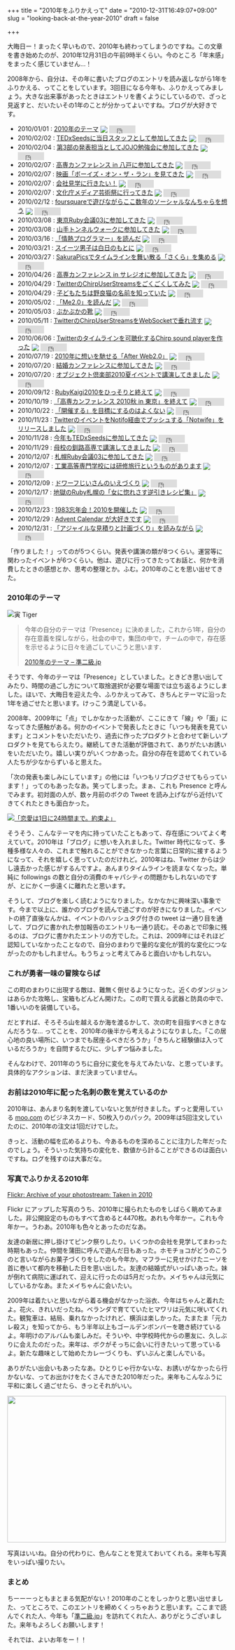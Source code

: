 +++
title = "2010年をふりかえって"
date = "2010-12-31T16:49:07+09:00"
slug = "looking-back-at-the-year-2010"
draft = false

+++

<p>大晦日ー！まったく早いもので、2010年も終わってしまうのですね。この文章を書き始めたのが、2010年12月31日の午前9時半くらい。今のところ「年末感」をまったく感じていません…！</p>
<p>2008年から、自分は、その年に書いたブログのエントリを読み返しながら1年をふりかえる、ってことをしています。3回目になる今年も、ふりかえってみましょう。大きな出来事があったときはエントリを書くようにしているので、ざっと見返すと、だいたいその1年のことが分かってよいですね。ブログが大好きです。</p>
<ul>
<li>2010/01/01 : <a href="http://june29.jp/2010/01/01/theme-of-the-2010/" title="2010年のテーマ">2010年のテーマ</a> <img src="http://b.hatena.ne.jp/entry/image/http://june29.jp/2010/01/01/theme-of-the-2010/" style="display: inline; border: none; vertical-align: middle;" /> <iframe scrolling="no" height="18" width="60" frameborder="0" style="vertical-align: middle;" src="http://widgets.backtype.com/tweetcount?size=small&#038;url=http://june29.jp/2010/01/01/theme-of-the-2010/"></iframe></li>
<li>2010/02/02 : <a href="http://june29.jp/2010/02/02/tedxseeds/" title="TEDxSeedsに当日スタッフとして参加してきた">TEDxSeedsに当日スタッフとして参加してきた</a> <img src="http://b.hatena.ne.jp/entry/image/http://june29.jp/2010/02/02/tedxseeds/" style="display: inline; border: none; vertical-align: middle;" /> <iframe scrolling="no" height="18" width="60" frameborder="0" style="vertical-align: middle;" src="http://widgets.backtype.com/tweetcount?size=small&#038;url=http://june29.jp/2010/02/02/tedxseeds/"></iframe></li>
<li>2010/02/04 : <a href="http://june29.jp/2010/02/04/jojos-bizarre-workshop/" title="第3部の発表担当としてJOJO勉強会に参加してきた">第3部の発表担当としてJOJO勉強会に参加してきた</a> <img src="http://b.hatena.ne.jp/entry/image/http://june29.jp/2010/02/04/jojos-bizarre-workshop/" style="display: inline; border: none; vertical-align: middle;" /> <iframe scrolling="no" height="18" width="60" frameborder="0" style="vertical-align: middle;" src="http://widgets.backtype.com/tweetcount?size=small&#038;url=http://june29.jp/2010/02/04/jojos-bizarre-workshop/"></iframe></li>
<li>2010/02/07 : <a href="http://june29.jp/2010/02/07/kosenconf-012hachinohe/" title="高専カンファレンス in 八戸に参加してきた">高専カンファレンス in 八戸に参加してきた</a> <img src="http://b.hatena.ne.jp/entry/image/http://june29.jp/2010/02/07/kosenconf-012hachinohe/" style="display: inline; border: none; vertical-align: middle;" /> <iframe scrolling="no" height="18" width="60" frameborder="0" style="vertical-align: middle;" src="http://widgets.backtype.com/tweetcount?size=small&#038;url=http://june29.jp/2010/02/07/kosenconf-012hachinohe/"></iframe></li>
<li>2010/02/07 : <a href="http://june29.jp/2010/02/07/boys-on-the-run/" title="映画「ボーイズ・オン・ザ・ラン」を見てきた">映画「ボーイズ・オン・ザ・ラン」を見てきた</a> <img src="http://b.hatena.ne.jp/entry/image/http://june29.jp/2010/02/07/boys-on-the-run/" style="display: inline; border: none; vertical-align: middle;" /> <iframe scrolling="no" height="18" width="60" frameborder="0" style="vertical-align: middle;" src="http://widgets.backtype.com/tweetcount?size=small&#038;url=http://june29.jp/2010/02/07/boys-on-the-run/"></iframe></li>
<li>2010/02/07 : <a href="http://june29.jp/2010/02/07/i-wanna-broaden-my-horizon/" title="会社見学に行きたい！">会社見学に行きたい！</a> <img src="http://b.hatena.ne.jp/entry/image/http://june29.jp/2010/02/07/i-wanna-broaden-my-horizon/" style="display: inline; border: none; vertical-align: middle;" /> <iframe scrolling="no" height="18" width="60" frameborder="0" style="vertical-align: middle;" src="http://widgets.backtype.com/tweetcount?size=small&#038;url=http://june29.jp/2010/02/07/i-wanna-broaden-my-horizon/"></iframe></li>
<li>2010/02/07 : <a href="http://june29.jp/2010/02/07/japan-media-arts-festival-13th/" title="文化庁メディア芸術祭に行ってきた">文化庁メディア芸術祭に行ってきた</a> <img src="http://b.hatena.ne.jp/entry/image/http://june29.jp/2010/02/07/japan-media-arts-festival-13th/" style="display: inline; border: none; vertical-align: middle;" /> <iframe scrolling="no" height="18" width="60" frameborder="0" style="vertical-align: middle;" src="http://widgets.backtype.com/tweetcount?size=small&#038;url=http://june29.jp/2010/02/07/japan-media-arts-festival-13th/"></iframe></li>
<li>2010/02/12 : <a href="http://june29.jp/2010/02/12/foursquare-lets-my-heart-go-out-to-recent-social-something/" title="foursquareで遊びながらここ数年のソーシャルなんちゃらを想う">foursquareで遊びながらここ数年のソーシャルなんちゃらを想う</a> <img src="http://b.hatena.ne.jp/entry/image/http://june29.jp/2010/02/12/foursquare-lets-my-heart-go-out-to-recent-social-something/" style="display: inline; border: none; vertical-align: middle;" /> <iframe scrolling="no" height="18" width="60" frameborder="0" style="vertical-align: middle;" src="http://widgets.backtype.com/tweetcount?size=small&#038;url=http://june29.jp/2010/02/12/foursquare-lets-my-heart-go-out-to-recent-social-something/"></iframe></li>
<li>2010/03/08 : <a href="http://june29.jp/2010/03/08/tokyorubykaigi03/" title="東京Ruby会議03に参加してきた">東京Ruby会議03に参加してきた</a> <img src="http://b.hatena.ne.jp/entry/image/http://june29.jp/2010/03/08/tokyorubykaigi03/" style="display: inline; border: none; vertical-align: middle;" /> <iframe scrolling="no" height="18" width="60" frameborder="0" style="vertical-align: middle;" src="http://widgets.backtype.com/tweetcount?size=small&#038;url=http://june29.jp/2010/03/08/tokyorubykaigi03/"></iframe></li>
<li>2010/03/08 : <a href="http://june29.jp/2010/03/08/yamate-tunnel-walk/" title="山手トンネルウォークに参加してきた">山手トンネルウォークに参加してきた</a> <img src="http://b.hatena.ne.jp/entry/image/http://june29.jp/2010/03/08/yamate-tunnel-walk/" style="display: inline; border: none; vertical-align: middle;" /> <iframe scrolling="no" height="18" width="60" frameborder="0" style="vertical-align: middle;" src="http://widgets.backtype.com/tweetcount?size=small&#038;url=http://june29.jp/2010/03/08/yamate-tunnel-walk/"></iframe></li>
<li>2010/03/16 : <a href="http://june29.jp/2010/03/16/the-passionate-programmer/" title="「情熱プログラマー」を読んだ">「情熱プログラマー」を読んだ</a> <img src="http://b.hatena.ne.jp/entry/image/http://june29.jp/2010/03/16/the-passionate-programmer/" style="display: inline; border: none; vertical-align: middle;" /> <iframe scrolling="no" height="18" width="60" frameborder="0" style="vertical-align: middle;" src="http://widgets.backtype.com/tweetcount?size=small&#038;url=http://june29.jp/2010/03/16/the-passionate-programmer/"></iframe></li>
<li>2010/03/21 : <a href="http://june29.jp/2010/03/21/sweets-boys-be-brought-to-light/" title="スイーツ男子は白日のもとに">スイーツ男子は白日のもとに</a> <img src="http://b.hatena.ne.jp/entry/image/http://june29.jp/2010/03/21/sweets-boys-be-brought-to-light/" style="display: inline; border: none; vertical-align: middle;" /> <iframe scrolling="no" height="18" width="60" frameborder="0" style="vertical-align: middle;" src="http://widgets.backtype.com/tweetcount?size=small&#038;url=http://june29.jp/2010/03/21/sweets-boys-be-brought-to-light/"></iframe></li>
<li>2010/03/27 : <a href="http://june29.jp/2010/03/27/sakurapics/" title="SakuraPicsでタイムラインを舞い散る「さくら」を集める">SakuraPicsでタイムラインを舞い散る「さくら」を集める</a> <img src="http://b.hatena.ne.jp/entry/image/http://june29.jp/2010/03/27/sakurapics/" style="display: inline; border: none; vertical-align: middle;" /> <iframe scrolling="no" height="18" width="60" frameborder="0" style="vertical-align: middle;" src="http://widgets.backtype.com/tweetcount?size=small&#038;url=http://june29.jp/2010/03/27/sakurapics/"></iframe></li>
<li>2010/04/26 : <a href="http://june29.jp/2010/04/26/kosenconf-013salesio/" title="高専カンファレンス in サレジオに参加してきた">高専カンファレンス in サレジオに参加してきた</a> <img src="http://b.hatena.ne.jp/entry/image/http://june29.jp/2010/04/26/kosenconf-013salesio/" style="display: inline; border: none; vertical-align: middle;" /> <iframe scrolling="no" height="18" width="60" frameborder="0" style="vertical-align: middle;" src="http://widgets.backtype.com/tweetcount?size=small&#038;url=http://june29.jp/2010/04/26/kosenconf-013salesio/"></iframe></li>
<li>2010/04/29 : <a href="http://june29.jp/2010/04/29/twitter-chirp-user-streams/" title="TwitterのChirpUserStreamsをごくごくしてみた">TwitterのChirpUserStreamsをごくごくしてみた</a> <img src="http://b.hatena.ne.jp/entry/image/http://june29.jp/2010/04/29/twitter-chirp-user-streams/" style="display: inline; border: none; vertical-align: middle;" /> <iframe scrolling="no" height="18" width="60" frameborder="0" style="vertical-align: middle;" src="http://widgets.backtype.com/tweetcount?size=small&#038;url=http://june29.jp/2010/04/29/twitter-chirp-user-streams/"></iframe></li>
<li>2010/04/29 : <a href="http://june29.jp/2010/04/29/my-life-with-a-strong-attachment-for-my-town/" title="子どもたちは野良猫の名前を知っていた">子どもたちは野良猫の名前を知っていた</a> <img src="http://b.hatena.ne.jp/entry/image/http://june29.jp/2010/04/29/my-life-with-a-strong-attachment-for-my-town/" style="display: inline; border: none; vertical-align: middle;" /> <iframe scrolling="no" height="18" width="60" frameborder="0" style="vertical-align: middle;" src="http://widgets.backtype.com/tweetcount?size=small&#038;url=http://june29.jp/2010/04/29/my-life-with-a-strong-attachment-for-my-town/"></iframe></li>
<li>2010/05/02 : <a href="http://june29.jp/2010/05/02/me20-book/" title="「Me2.0」を読んだ">「Me2.0」を読んだ</a> <img src="http://b.hatena.ne.jp/entry/image/http://june29.jp/2010/05/02/me20-book/" style="display: inline; border: none; vertical-align: middle;" /> <iframe scrolling="no" height="18" width="60" frameborder="0" style="vertical-align: middle;" src="http://widgets.backtype.com/tweetcount?size=small&#038;url=http://june29.jp/2010/05/02/me20-book/"></iframe></li>
<li>2010/05/03 : <a href="http://june29.jp/2010/05/03/cant-take-my-eyes-off-your-life/" title="ぶかぶかの靴">ぶかぶかの靴</a> <img src="http://b.hatena.ne.jp/entry/image/http://june29.jp/2010/05/03/cant-take-my-eyes-off-your-life/" style="display: inline; border: none; vertical-align: middle;" /> <iframe scrolling="no" height="18" width="60" frameborder="0" style="vertical-align: middle;" src="http://widgets.backtype.com/tweetcount?size=small&#038;url=http://june29.jp/2010/05/03/cant-take-my-eyes-off-your-life/"></iframe></li>
<li>2010/05/11 : <a href="http://june29.jp/2010/05/11/twitter-chirpuserstreams-websocket/" title="TwitterのChirpUserStreamsをWebSocketで垂れ流す">TwitterのChirpUserStreamsをWebSocketで垂れ流す</a> <img src="http://b.hatena.ne.jp/entry/image/http://june29.jp/2010/05/11/twitter-chirpuserstreams-websocket/" style="display: inline; border: none; vertical-align: middle;" /> <iframe scrolling="no" height="18" width="60" frameborder="0" style="vertical-align: middle;" src="http://widgets.backtype.com/tweetcount?size=small&#038;url=http://june29.jp/2010/05/11/twitter-chirpuserstreams-websocket/"></iframe></li>
<li>2010/06/06 : <a href="http://june29.jp/2010/06/06/twitter-chirp-sound-player/" title="Twitterのタイムラインを可聴化するChirp sound playerを作った">Twitterのタイムラインを可聴化するChirp sound playerを作った</a> <img src="http://b.hatena.ne.jp/entry/image/http://june29.jp/2010/06/06/twitter-chirp-sound-player/" style="display: inline; border: none; vertical-align: middle;" /> <iframe scrolling="no" height="18" width="60" frameborder="0" style="vertical-align: middle;" src="http://widgets.backtype.com/tweetcount?size=small&#038;url=http://june29.jp/2010/06/06/twitter-chirp-sound-player/"></iframe></li>
<li>2010/07/19 : <a href="http://june29.jp/2010/07/19/after-web20/" title="2010年に想いを馳せる「After Web2.0」">2010年に想いを馳せる「After Web2.0」</a> <img src="http://b.hatena.ne.jp/entry/image/http://june29.jp/2010/07/19/after-web20/" style="display: inline; border: none; vertical-align: middle;" /> <iframe scrolling="no" height="18" width="60" frameborder="0" style="vertical-align: middle;" src="http://widgets.backtype.com/tweetcount?size=small&#038;url=http://june29.jp/2010/07/19/after-web20/"></iframe></li>
<li>2010/07/20 : <a href="http://june29.jp/2010/07/20/keccon2010/" title="結婚カンファレンスに参加してきた">結婚カンファレンスに参加してきた</a> <img src="http://b.hatena.ne.jp/entry/image/http://june29.jp/2010/07/20/keccon2010/" style="display: inline; border: none; vertical-align: middle;" /> <iframe scrolling="no" height="18" width="60" frameborder="0" style="vertical-align: middle;" src="http://widgets.backtype.com/tweetcount?size=small&#038;url=http://june29.jp/2010/07/20/keccon2010/"></iframe></li>
<li>2010/07/20 : <a href="http://june29.jp/2010/07/20/objectclub-2010summer/" title="オブジェクト倶楽部2010夏イベントで講演してきました">オブジェクト倶楽部2010夏イベントで講演してきました</a> <img src="http://b.hatena.ne.jp/entry/image/http://june29.jp/2010/07/20/objectclub-2010summer/" style="display: inline; border: none; vertical-align: middle;" /> <iframe scrolling="no" height="18" width="60" frameborder="0" style="vertical-align: middle;" src="http://widgets.backtype.com/tweetcount?size=small&#038;url=http://june29.jp/2010/07/20/objectclub-2010summer/"></iframe></li>
<li>2010/09/12 : <a href="http://june29.jp/2010/09/12/rubykaigi2010/" title="RubyKaigi2010をひっそりと終えて">RubyKaigi2010をひっそりと終えて</a> <img src="http://b.hatena.ne.jp/entry/image/http://june29.jp/2010/09/12/rubykaigi2010/" style="display: inline; border: none; vertical-align: middle;" /> <iframe scrolling="no" height="18" width="60" frameborder="0" style="vertical-align: middle;" src="http://widgets.backtype.com/tweetcount?size=small&#038;url=http://june29.jp/2010/09/12/rubykaigi2010/"></iframe></li>
<li>2010/10/19 : <a href="http://june29.jp/2010/10/19/kosenconf-014tokyo/" title="「高専カンファレンス 2010秋 in 東京」を終えて">「高専カンファレンス 2010秋 in 東京」を終えて</a> <img src="http://b.hatena.ne.jp/entry/image/http://june29.jp/2010/10/19/kosenconf-014tokyo/" style="display: inline; border: none; vertical-align: middle;" /> <iframe scrolling="no" height="18" width="60" frameborder="0" style="vertical-align: middle;" src="http://widgets.backtype.com/tweetcount?size=small&#038;url=http://june29.jp/2010/10/19/kosenconf-014tokyo/"></iframe></li>
<li>2010/10/22 : <a href="http://june29.jp/2010/10/22/grow-your-own-seed/" title="「開催する」を目標にするのはよくない">「開催する」を目標にするのはよくない</a> <img src="http://b.hatena.ne.jp/entry/image/http://june29.jp/2010/10/22/grow-your-own-seed/" style="display: inline; border: none; vertical-align: middle;" /> <iframe scrolling="no" height="18" width="60" frameborder="0" style="vertical-align: middle;" src="http://widgets.backtype.com/tweetcount?size=small&#038;url=http://june29.jp/2010/10/22/grow-your-own-seed/"></iframe></li>
<li>2010/11/23 : <a href="http://june29.jp/2010/11/23/notwife/" title="TwitterのイベントをNotifo経由でプッシュする「Notwife」をリリースしました">TwitterのイベントをNotifo経由でプッシュする「Notwife」をリリースしました</a> <img src="http://b.hatena.ne.jp/entry/image/http://june29.jp/2010/11/23/notwife/" style="display: inline; border: none; vertical-align: middle;" /> <iframe scrolling="no" height="18" width="60" frameborder="0" style="vertical-align: middle;" src="http://widgets.backtype.com/tweetcount?size=small&#038;url=http://june29.jp/2010/11/23/notwife/"></iframe></li>
<li>2010/11/28 : <a href="http://june29.jp/2010/11/28/tedxseeds2010/" title="今年もTEDxSeedsに参加してきた">今年もTEDxSeedsに参加してきた</a> <img src="http://b.hatena.ne.jp/entry/image/http://june29.jp/2010/11/28/tedxseeds2010/" style="display: inline; border: none; vertical-align: middle;" /> <iframe scrolling="no" height="18" width="60" frameborder="0" style="vertical-align: middle;" src="http://widgets.backtype.com/tweetcount?size=small&#038;url=http://june29.jp/2010/11/28/tedxseeds2010/"></iframe></li>
<li>2010/11/29 : <a href="http://june29.jp/2010/11/29/knctalk/" title="母校の釧路高専で講演してきました">母校の釧路高専で講演してきました</a> <img src="http://b.hatena.ne.jp/entry/image/http://june29.jp/2010/11/29/knctalk/" style="display: inline; border: none; vertical-align: middle;" /> <iframe scrolling="no" height="18" width="60" frameborder="0" style="vertical-align: middle;" src="http://widgets.backtype.com/tweetcount?size=small&#038;url=http://june29.jp/2010/11/29/knctalk/"></iframe></li>
<li>2010/12/07 : <a href="http://june29.jp/2010/12/07/sapporo-rubykaigi-03/" title="札幌Ruby会議03に参加してきた">札幌Ruby会議03に参加してきた</a> <img src="http://b.hatena.ne.jp/entry/image/http://june29.jp/2010/12/07/sapporo-rubykaigi-03/" style="display: inline; border: none; vertical-align: middle;" /> <iframe scrolling="no" height="18" width="60" frameborder="0" style="vertical-align: middle;" src="http://widgets.backtype.com/tweetcount?size=small&#038;url=http://june29.jp/2010/12/07/sapporo-rubykaigi-03/"></iframe></li>
<li>2010/12/07 : <a href="http://june29.jp/2010/12/07/my-memories-of-study-tour/" title="工業高等専門学校には研修旅行というものがあります">工業高等専門学校には研修旅行というものがあります</a> <img src="http://b.hatena.ne.jp/entry/image/http://june29.jp/2010/12/07/my-memories-of-study-tour/" style="display: inline; border: none; vertical-align: middle;" /> <iframe scrolling="no" height="18" width="60" frameborder="0" style="vertical-align: middle;" src="http://widgets.backtype.com/tweetcount?size=small&#038;url=http://june29.jp/2010/12/07/my-memories-of-study-tour/"></iframe></li>
<li>2010/12/09 : <a href="http://june29.jp/2010/12/09/picture-book-for-project-owner/" title="ドワーフじいさんのいえづくり">ドワーフじいさんのいえづくり</a> <img src="http://b.hatena.ne.jp/entry/image/http://june29.jp/2010/12/09/picture-book-for-project-owner/" style="display: inline; border: none; vertical-align: middle;" /> <iframe scrolling="no" height="18" width="60" frameborder="0" style="vertical-align: middle;" src="http://widgets.backtype.com/tweetcount?size=small&#038;url=http://june29.jp/2010/12/09/picture-book-for-project-owner/"></iframe></li>
<li>2010/12/17 : <a href="http://june29.jp/2010/12/17/glamorous-rubysappororecipe/" title="地獄のRuby札幌の「女に惚れさす逆引きレシピ集」">地獄のRuby札幌の「女に惚れさす逆引きレシピ集」</a> <img src="http://b.hatena.ne.jp/entry/image/http://june29.jp/2010/12/17/glamorous-rubysappororecipe/" style="display: inline; border: none; vertical-align: middle;" /> <iframe scrolling="no" height="18" width="60" frameborder="0" style="vertical-align: middle;" src="http://widgets.backtype.com/tweetcount?size=small&#038;url=http://june29.jp/2010/12/17/glamorous-rubysappororecipe/"></iframe></li>
<li>2010/12/23 : <a href="http://june29.jp/2010/12/23/1983forget2010/" title="1983忘年会！2010を開催した">1983忘年会！2010を開催した</a> <img src="http://b.hatena.ne.jp/entry/image/http://june29.jp/2010/12/23/1983forget2010/" style="display: inline; border: none; vertical-align: middle;" /> <iframe scrolling="no" height="18" width="60" frameborder="0" style="vertical-align: middle;" src="http://widgets.backtype.com/tweetcount?size=small&#038;url=http://june29.jp/2010/12/23/1983forget2010/"></iframe></li>
<li>2010/12/29 : <a href="http://june29.jp/2010/12/29/love-advent-calendar/" title="Advent Calendar が大好きです">Advent Calendar が大好きです</a> <img src="http://b.hatena.ne.jp/entry/image/http://june29.jp/2010/12/29/love-advent-calendar/" style="display: inline; border: none; vertical-align: middle;" /> <iframe scrolling="no" height="18" width="60" frameborder="0" style="vertical-align: middle;" src="http://widgets.backtype.com/tweetcount?size=small&#038;url=http://june29.jp/2010/12/29/love-advent-calendar/"></iframe></li>
<li>2010/12/31 : <a href="http://june29.jp/2010/12/31/agile-estimating-and-planning-and-my-days/" title="「アジャイルな見積りと計画づくり」を読みながら">「アジャイルな見積りと計画づくり」を読みながら</a> <img src="http://b.hatena.ne.jp/entry/image/http://june29.jp/2010/12/31/agile-estimating-and-planning-and-my-days/" style="display: inline; border: none; vertical-align: middle;" /> <iframe scrolling="no" height="18" width="60" frameborder="0" style="vertical-align: middle;" src="http://widgets.backtype.com/tweetcount?size=small&#038;url=http://june29.jp/2010/12/31/agile-estimating-and-planning-and-my-days/"></iframe></li>
</ul>
<p>「作りました！」ってのが5つくらい。発表や講演の類が8つくらい。運営等に関わったイベントが6つくらい。他は、遊びに行ってきたってお話と、何かを消費したときの感想とか、思考の整理とか。ふむ。2010年のことを思い出せてきた。</p>
<h3>2010年のテーマ</h3>
<p><img alt="寅 Tiger" src="http://img.skitch.com/20100101-p1gj9ixqh7fpxtddjbb3fu8js9.png"></p>
<blockquote><p>
今年の自分のテーマは「Presence」に決めました，これから1年，自分の存在意義を探しながら，社会の中で，集団の中で，チームの中で，存在感を示せるように日々を過ごしていこうと思います．</p>
<p><a class="quote" href="http://june29.jp/2010/01/01/theme-of-the-2010/" title="2010年のテーマ - 準二級.jp">2010年のテーマ &#8211; 準二級.jp</a>
</p></blockquote>
<p>そうです、今年のテーマは「Presence」としていました。ときどき思い出してみたり、時間の過ごし方について取捨選択が必要な場面では立ち返るようにしました。ほいで、大晦日を迎えた今、ふりかえってみて、きちんとテーマに沿った1年を過ごせたと思います。けっこう満足している。</p>
<p>2008年、2009年に「点」でしかなかった活動が、ここにきて「線」や「面」になってきた感触がある。何かのイベントで発表したときに「いつも発表を見ています」とコメントをいただいたり、過去に作ったプロダクトと合わせて新しいプロダクトを見てもらえたり。継続してきた活動が評価されて、ありがたいお誘いをいただいたり。嬉しい実りがいくつかあった。自分の存在を認めてくれている人たちが少なからずいると思えた。</p>
<p>「次の発表も楽しみにしています」の他には「いつもリブログさせてもらっています！」ってのもあったなあ。笑ってしまった。まぁ、これも Presence と呼んでみます。初対面の人が、数ヶ月前のボクの Tweet を読み上げながら近付いてきてくれたときも面白かった。</p>
<p><a href="http://twitter.com/#!/june29/status/18275682428" title="Twitter / @Jun OHWADA: 「恋愛は1日に24時間まで。約束よ」 ..."><img src="http://img.skitch.com/20101231-aigk7g2eh8h8kdwwj3d3jh5yi.png" alt="「恋愛は1日に24時間まで。約束よ」" /></a></p>
<p>そうそう、こんなテーマを内に持っていたこともあって、存在感についてよく考えていて。2010年は「ブログ」に想いを入れました。Twitter 時代になって、多種多様な人々の、これまで触れることができなかった言葉に日常的に接するようになって、それを嬉しく思っていたのだけれど。2010年はね、Twitter からは少し遠去かった感じがするんですよ。あんまりタイムラインを読まなくなった。単純に followings の数と自分の消費のキャパシティの問題かもしれないのですが、とにかく一歩遠くに離れたと思います。</p>
<p>そうして、ブログを楽しく読むようになりました。なかなかに興味深い事象です。今まで以上に、誰かのブログを読んで過ごすのが好きになりました。イベントの終了直後なんかは、イベントのハッシュタグ付きの tweet は一通り目を通して、ブログに書かれた参加報告のエントリも一通り読む。そのあとで印象に残るのは、ブログに書かれたエントリの方でした。これは、2009年にはそれほど認知していなかったことなので、自分のまわりで量的な変化が質的な変化につながったのかもしれません。もうちょっと考えてみると面白いかもしれない。</p>
<h3>これが勇者一味の冒険ならば</h3>
<p>この町のまわりに出現する敵は、難無く倒せるようになった。近くのダンジョンはあらかた攻略し、宝箱もどんどん開けた。この町で買える武器と防具の中で、1番いいのを装備している。</p>
<p>だとすれば、そろそろ山を越えるか海を渡るかして、次の町を目指すべきときなんだろうな… ってことを、2010年の後半から考えるようになりました。「この居心地の良い場所に、いつまでも居座るべきだろうか」「きちんと経験値は入っているだろうか」を自問するたびに、少しずつ悩みました。</p>
<p>そんなわけで、2011年のうちに自分に変化を与えてみたいな、と思っています。具体的なアクションは、まだ決まっていません。</p>
<h3>お前は2010年に配った名刺の数を覚えているのか</h3>
<p>2010年は、あんまり名刺を渡していないと気が付きました。ずっと愛用している <a href="http://moo.com/" title="MOO | Custom Business Cards, MiniCards, Postcards and more... | moo.com">moo.com</a> のビジネスカード、50枚入りのパック。2009年は5回注文していたのに、2010年の注文は1回だけでした。</p>
<p>きっと、活動の幅を広めるよりも、今あるものを深めることに注力した年だったのでしょう。そういった気持ちの変化を、数値から計ることができるのは面白いですね。ログを残すのは大事だな。</p>
<h3>写真でふりかえる2010年</h3>
<p><a href="http://www.flickr.com/photos/june29/archives/date-taken/2010/" title="Flickr: Archive of your photostream: Taken in 2010">Flickr: Archive of your photostream: Taken in 2010</a></p>
<p>Flickr にアップした写真のうち、2010年に撮られたものをしばらく眺めてみました。非公開設定のものもすべて含めると4470枚。あれも今年かー。これも今年かー。うわあ。2010年も色々とあったのだなあ。</p>
<p>友達の新居に押し掛けてピンク祭りしたり。いくつかの会社を見学してまわった時期もあった。仲間を蒲田に呼んで遊んだ日もあった。ホモチョコがどうのこうのと言いながらお菓子づくりをしたのも今年か。マフラーに見せかけたニーソを首に巻いて都内を移動した日を思い出した。友達の結婚式がいっぱいあった。妹が倒れて病院に運ばれて、迎えに行ったのは5月だったか。メイちゃんは元気にしているかなあ。またメイちゃんに会いたい。</p>
<p>2009年は着たいと思いながら着る機会がなかった浴衣、今年はちゃんと着れたよ。花火、きれいだったね。ベランダで育てていたヒマワリは元気に咲いてくれた。観覧車は、結局、乗れなかったけれど、横浜は楽しかった。たまたま「元カレ殺ス」を知ってから、もう半年以上もゴールデンボンバーを聴き続けているよ。年明けのアルバムも楽しみだ。そういや、中学校時代からの悪友に、久しぶりに会えたのだった。来年は、ボクがそっちに会いに行きたいって思っているよ。新たな趣味として始めたカレーづくりも、ずいぶんと楽しんでいる。</p>
<p>ありがたい出会いもあったなあ。ひとりじゃ行かないな、お誘いがなかったら行かないな、ってお出かけをたくさんできた2010年だった。来年もこんなふうに平和に楽しく過ごせたら、きっとそれがいい。</p>
<p><a href="http://www.flickr.com/photos/june29/4890730307/" title="Untitled by june29, on Flickr"><img src="http://farm5.static.flickr.com/4121/4890730307_318c82b1d3.jpg" width="500" height="334" alt="" /></a></p>
<p>写真はいいね。自分の代わりに、色んなことを覚えておいてくれる。来年も写真をいっぱい撮りたい。</p>
<h3>まとめ</h3>
<p>ちーーーっともまとまる気配がない！2010年のことをしっかりと思い出せました、ってところで、このエントリを締めくくっちゃおうと思います。ここまで読んでくれた人、今年も「<a href="http://june29.jp/" title="準二級.jp">準二級.jp</a>」を訪れてくれた人、ありがとうございました。来年もよろしくお願いします！</p>
<p>それでは、よいお年をー！！</p>
